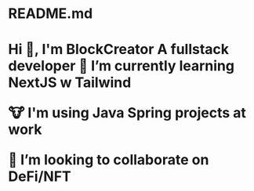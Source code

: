 # README.md
<b><h1>Hi 👋, I'm BlockCreator
A fullstack developer
🌱 I’m currently learning NextJS w Tailwind

🐮 I'm using Java Spring projects at work

👯 I’m looking to collaborate on DeFi/NFT
